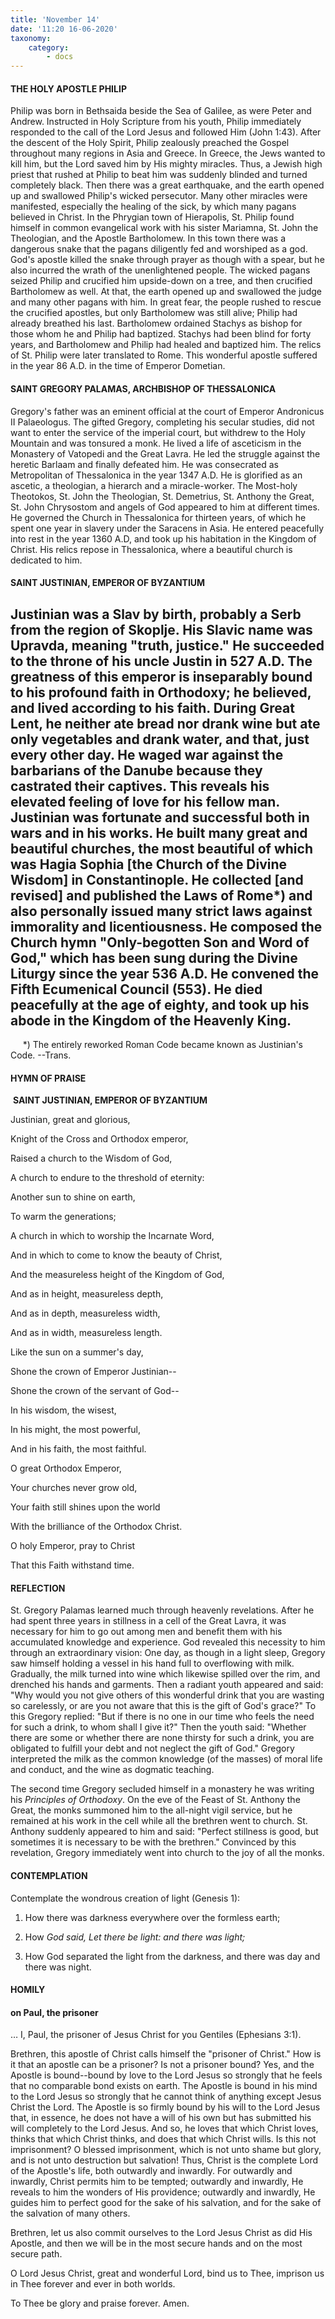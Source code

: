 ```yaml
---
title: 'November 14'
date: '11:20 16-06-2020'
taxonomy:
    category:
        - docs
---
```


#### THE HOLY APOSTLE PHILIP

Philip was born in Bethsaida beside the Sea of Galilee, as were Peter and Andrew. Instructed in Holy Scripture from his youth, Philip immediately responded to the call of the Lord Jesus and followed Him (John 1:43). After the descent of the Holy Spirit, Philip zealously preached the Gospel throughout many regions in Asia and Greece. In Greece, the Jews wanted to kill him, but the Lord saved him by His mighty miracles. Thus, a Jewish high priest that rushed at Philip to beat him was suddenly blinded and turned completely black. Then there was a great earthquake, and the earth opened up and swallowed Philip's wicked persecutor. Many other miracles were manifested, especially the healing of the sick, by which many pagans believed in Christ. In the Phrygian town of Hierapolis, St. Philip found himself in common evangelical work with his sister Mariamna, St. John the Theologian, and the Apostle Bartholomew. In this town there was a dangerous snake that the pagans diligently fed and worshiped as a god. God's apostle killed the snake through prayer as though with a spear, but he also incurred the wrath of the unenlightened people. The wicked pagans seized Philip and crucified him upside-down on a tree, and then crucified Bartholomew as well. At that, the earth opened up and swallowed the judge and many other pagans with him. In great fear, the people rushed to rescue the crucified apostles, but only Bartholomew was still alive; Philip had already breathed his last. Bartholomew ordained Stachys as bishop for those whom he and Philip had baptized. Stachys had been blind for forty years, and Bartholomew and Philip had healed and baptized him. The relics of St. Philip were later translated to Rome. This wonderful apostle suffered in the year 86 A.D. in the time of Emperor Dometian.

#### SAINT GREGORY PALAMAS, ARCHBISHOP OF THESSALONICA

Gregory's father was an eminent official at the court of Emperor Andronicus II Palaeologus. The gifted Gregory, completing his secular studies, did not want to enter the service of the imperial court, but withdrew to the Holy Mountain and was tonsured a monk. He lived a life of asceticism in the Monastery of Vatopedi and the Great Lavra. He led the struggle against the heretic Barlaam and finally defeated him. He was consecrated as Metropolitan of Thessalonica in the year 1347 A.D. He is glorified as an ascetic, a theologian, a hierarch and a miracle-worker. The Most-holy Theotokos, St. John the Theologian, St. Demetrius, St. Anthony the Great, St. John Chrysostom and angels of God appeared to him at different times. He governed the Church in Thessalonica for thirteen years, of which he spent one year in slavery under the Saracens in Asia. He entered peacefully into rest in the year 1360 A.D, and took up his habitation in the Kingdom of Christ. His relics repose in Thessalonica, where a beautiful church is dedicated to him. 

#### SAINT JUSTINIAN, EMPEROR OF BYZANTIUM

Justinian was a Slav by birth, probably a Serb from the region of Skoplje. His Slavic name was Upravda, meaning "truth, justice." He succeeded to the throne of his uncle Justin in 527 A.D. The greatness of this emperor is inseparably bound to his profound faith in Orthodoxy; he believed, and lived according to his faith. During Great Lent, he neither ate bread nor drank wine but ate only vegetables and drank water, and that, just every other day. He waged war against the barbarians of the Danube because they castrated their captives. This reveals his elevated feeling of love for his fellow man. Justinian was fortunate and successful both in wars and in his works. He built many great and beautiful churches, the most beautiful of which was Hagia Sophia [the Church of the Divine Wisdom] in Constantinople. He collected [and revised] and published the Laws of Rome*) and also personally issued many strict laws against immorality and licentiousness. He composed the Church hymn "Only-begotten Son and Word of God," which has been sung during the Divine Liturgy since the year 536 A.D. He convened the Fifth Ecumenical Council (553). He died peacefully at the age of eighty, and took up his abode in the Kingdom of the Heavenly King.
--------------------
     *) The entirely reworked Roman Code became known as Justinian's Code. --Trans.



#### HYMN OF PRAISE

 **SAINT JUSTINIAN, EMPEROR OF BYZANTIUM**

Justinian, great and glorious,

Knight of the Cross and Orthodox emperor,

Raised a church to the Wisdom of God,

A church to endure to the threshold of eternity:

Another sun to shine on earth,

To warm the generations;

A church in which to worship the Incarnate Word,

And in which to come to know the beauty of Christ,

And the measureless height of the Kingdom of God,

And as in height, measureless depth,

And as in depth, measureless width,

And as in width, measureless length.

Like the sun on a summer's day,

Shone the crown of Emperor Justinian--

Shone the crown of the servant of God--

In his wisdom, the wisest,

In his might, the most powerful,

And in his faith, the most faithful.

O great Orthodox Emperor,

Your churches never grow old,

Your faith still shines upon the world

With the brilliance of the Orthodox Christ.

O holy Emperor, pray to Christ

That this Faith withstand time. 
#### REFLECTION

St. Gregory Palamas learned much through heavenly revelations. After he had spent three years in stillness in a cell of the Great Lavra, it was necessary for him to go out among men and benefit them with his accumulated knowledge and experience. God revealed this necessity to him through an extraordinary vision: One day, as though in a light sleep, Gregory saw himself holding a vessel in his hand full to overflowing with milk. Gradually, the milk turned into wine which likewise spilled over the rim, and drenched his hands and garments. Then a radiant youth appeared and said: "Why would you not give others of this wonderful drink that you are wasting so carelessly, or are you not aware that this is the gift of God's grace?" To this Gregory replied: "But if there is no one in our time who feels the need for such a drink, to whom shall I give it?" Then the youth said: "Whether there are some or whether there are none thirsty for such a drink, you are obligated to fulfill your debt and not neglect the gift of God." Gregory interpreted the milk as the common knowledge (of the masses) of moral life and conduct, and the wine as dogmatic teaching.

The second time Gregory secluded himself in a monastery he was writing his *Principles of Orthodoxy*. On the eve of the Feast of St. Anthony the Great, the monks summoned him to the all-night vigil service, but he remained at his work in the cell while all the brethren went to church. St. Anthony suddenly appeared to him and said: "Perfect stillness is good, but sometimes it is necessary to be with the brethren." Convinced by this revelation, Gregory immediately went into church to the joy of all the monks.



#### CONTEMPLATION

Contemplate the wondrous creation of light (Genesis 1):

1.  How there was darkness everywhere over the formless earth;

1.  How *God said, Let there be light: and there was light;*

1.  How God separated the light from the darkness, and there was day and there was night.



#### HOMILY

#### on Paul, the prisoner

… I, Paul, the prisoner of Jesus Christ for you Gentiles (Ephesians 3:1).

Brethren, this apostle of Christ calls himself the "prisoner of Christ." How is it that an apostle can be a prisoner? Is not a prisoner bound? Yes, and the Apostle is bound--bound by love to the Lord Jesus so strongly that he feels that no comparable bond exists on earth. The Apostle is bound in his mind to the Lord Jesus so strongly that he cannot think of anything except Jesus Christ the Lord. The Apostle is so firmly bound by his will to the Lord Jesus that, in essence, he does not have a will of his own but has submitted his will completely to the Lord Jesus. And so, he loves that which Christ loves, thinks that which Christ thinks, and does that which Christ wills. Is this not imprisonment? O blessed imprisonment, which is not unto shame but glory, and is not unto destruction but salvation! Thus, Christ is the complete Lord of the Apostle's life, both outwardly and inwardly. For outwardly and inwardly, Christ permits him to be tempted; outwardly and inwardly, He reveals to him the wonders of His providence; outwardly and inwardly, He guides him to perfect good for the sake of his salvation, and for the sake of the salvation of many others.

Brethren, let us also commit ourselves to the Lord Jesus Christ as did His Apostle, and then we will be in the most secure hands and on the most secure path.

O Lord Jesus Christ, great and wonderful Lord, bind us to Thee, imprison us in Thee forever and ever in both worlds.

To Thee be glory and praise forever. Amen.
